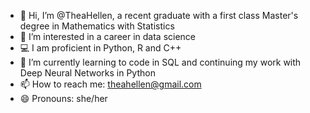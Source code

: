 - 👋 Hi, I’m @TheaHellen, a recent graduate with a first class Master's degree in Mathematics with Statistics
- 👀 I’m interested in a career in data science
- 💻 I am proficient in Python, R and C++
- 🌱 I’m currently learning to code in SQL and continuing my work with Deep Neural Networks in Python
- 📫 How to reach me: theahellen@gmail.com
- 😄 Pronouns: she/her


<!---
TheaHellen/TheaHellen is a ✨ special ✨ repository because its `README.md` (this file) appears on your GitHub profile.
You can click the Preview link to take a look at your changes.
--->

